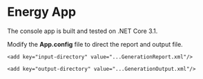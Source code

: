 # Energy App

The console app is built and tested on .NET Core 3.1.

Modify the **App.config** file to direct the report and output file.

`<add key="input-directory" value="...GenerationReport.xml"/>`

`<add key="output-directory" value="...GenerationOutput.xml"/>`
